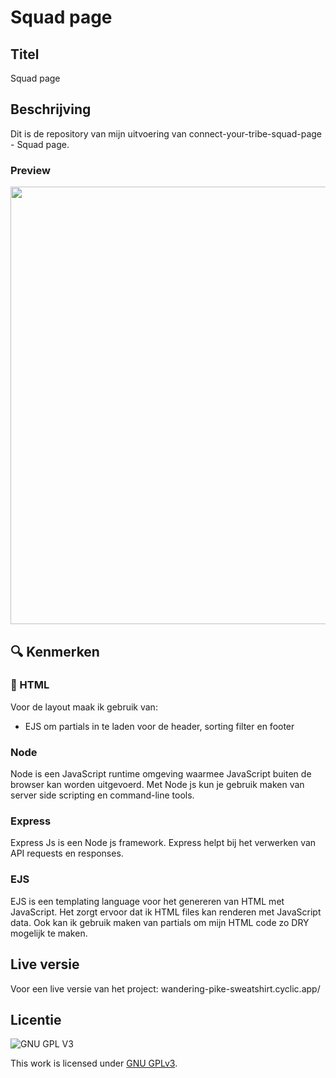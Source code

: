 # Squad page

## Titel
Squad page

## Beschrijving
Dit is de repository van mijn uitvoering van connect-your-tribe-squad-page - Squad page.

### Preview
<img src="https://user-images.githubusercontent.com/43402897/220588693-3b528b13-d958-47b6-a499-c92ef552b2a7.png" width=700>

## :mag: Kenmerken

### :page_facing_up: HTML

Voor de layout maak ik gebruik van: 

  - EJS om partials in te laden voor de header, sorting filter en footer
  
### Node
Node is een JavaScript runtime omgeving waarmee JavaScript buiten de browser kan worden uitgevoerd. Met Node js kun je gebruik maken van server side scripting en command-line tools.

### Express
Express Js is een Node js framework.
Express helpt bij het verwerken van API requests en responses. 

### EJS
EJS is een templating language voor het genereren van HTML met JavaScript.
Het zorgt ervoor dat ik HTML files kan renderen met JavaScript data. Ook kan ik gebruik maken van partials om mijn HTML code zo DRY mogelijk te maken.

## Live versie
Voor een live versie van het project: wandering-pike-sweatshirt.cyclic.app/

## Licentie

![GNU GPL V3](https://www.gnu.org/graphics/gplv3-127x51.png)

This work is licensed under [GNU GPLv3](./LICENSE).
